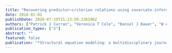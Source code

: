 ```yaml
---
title: "Recovering predictor–criterion relations using covariate-informed factor score estimates"
date: 2018-01-01
publishDate: 2020-07-19T15:13:50.236196Z
authors: ["Patrick J Curran", "Veronica T Cole", "Daniel J Bauer", "W Andrew Rothenberg", "Andrea M Hussong"]
publication_types: ["2"]
abstract: ""
featured: false
publication: "*Structural equation modeling: a multidisciplinary journal*"
---
```


